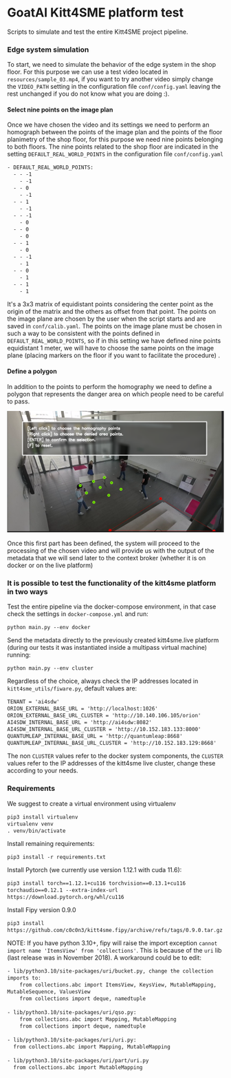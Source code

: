 # GoatAI Kitt4SME platform test

Scripts to simulate and test the entire Kitt4SME project pipeline.

### Edge system simulation

To start, we need to simulate the behavior of the edge system in the shop floor. For this purpose we can use a test
video located in `resources/sample_03.mp4`, if you want to try another video simply change the `VIDEO_PATH` setting in
the configuration file `conf/config.yaml` leaving the rest unchanged if you do not know what you are doing :).

#### Select nine points on the image plan

Once we have chosen the video and its settings we need to perform an homograph between the points of the image plan and
the points of the floor planimetry of the shop floor, for this purpose we need nine points belonging to both floors. The
nine points related to the shop floor are indicated in the setting `DEFAULT_REAL_WORLD_POINTS` in the configuration
file `conf/config.yaml`

```
- DEFAULT_REAL_WORLD_POINTS:
  - - -1
    - -1
  - - 0
    - -1
  - - 1
    - -1
  - - -1
    - 0
  - - 0
    - 0
  - - 1
    - 0
  - - -1
    - 1
  - - 0
    - 1
  - - 1
    - 1
```

It's a 3x3 matrix of equidistant points considering the center point as the origin of the matrix and the others as
offset from that point. The points on the image plane are chosen by the user when the script starts and are saved
in `conf/calib.yaml`. The points on the image plane must be chosen in such a way to be consistent with the points
defined in `DEFAULT_REAL_WORLD_POINTS`, so if in this setting we have defined nine points equidistant 1 meter, we will
have to choose the same points on the image plane (placing markers on the floor if you want to facilitate the procedure)
.

#### Define a polygon

In addition to the points to perform the homography we need to define a polygon that represents the danger area on which
people need to be careful to pass.

![plot](./resources/points_gui.png)

Once this first part has been defined, the system will proceed to the processing of the chosen video and will provide us
with the output of the metadata that we will send later to the context broker (whether it is on docker or on the live
platform)

### It is possible to test the functionality of the kitt4sme platform in two ways

Test the entire pipeline via the docker-compose environment, in that case check the settings in `docker-compose.yml` and
run:

```
python main.py --env docker
```

Send the metadata directly to the previously created kitt4sme.live platform (during our tests it was instantiated inside
a multipass virtual machine) running:

```
python main.py --env cluster
```

Regardless of the choice, always check the IP addresses located in `kitt4sme_utils/fiware.py`, default values are:

```
TENANT = 'ai4sdw'
ORION_EXTERNAL_BASE_URL = 'http://localhost:1026'
ORION_EXTERNAL_BASE_URL_CLUSTER = 'http://10.140.106.105/orion'
AI4SDW_INTERNAL_BASE_URL = 'http://ai4sdw:8082'
AI4SDW_INTERNAL_BASE_URL_CLUSTER = 'http://10.152.183.133:8000'
QUANTUMLEAP_INTERNAL_BASE_URL = 'http://quantumleap:8668'
QUANTUMLEAP_INTERNAL_BASE_URL_CLUSTER = 'http://10.152.183.129:8668'
```

The non `CLUSTER` values refer to the docker system components, the `CLUSTER` values refer to the IP addresses of the
kitt4sme live cluster, change these according to your needs.

### Requirements
We suggest to create a virtual environment using virtualenv
```
pip3 install virtualenv
virtualenv venv
. venv/bin/activate
```

Install remaining requirements:
```
pip3 install -r requirements.txt
```

Install Pytorch (we currently use version 1.12.1 with cuda 11.6):
```
pip3 install torch==1.12.1+cu116 torchvision==0.13.1+cu116 torchaudio==0.12.1 --extra-index-url https://download.pytorch.org/whl/cu116
```

Install Fipy version 0.9.0
```
pip3 install https://github.com/c0c0n3/kitt4sme.fipy/archive/refs/tags/0.9.0.tar.gz
```
NOTE: If you have python 3.10+, fipy will raise the import exception `cannot import name 'ItemsView' from 'collections'`. This is because of the `uri` lib (last release was in November 2018).
A workaround could be to edit:
```
- lib/python3.10/site-packages/uri/bucket.py, change the collection imports to:    
    from collections.abc import ItemsView, KeysView, MutableMapping, MutableSequence, ValuesView
    from collections import deque, namedtuple

- lib/python3.10/site-packages/uri/qso.py:
    from collections.abc import Mapping, MutableMapping
    from collections import deque, namedtuple

- lib/python3.10/site-packages/uri/uri.py:
  from collections.abc import Mapping, MutableMapping
  
- lib/python3.10/site-packages/uri/part/uri.py
  from collections.abc import MutableMapping
```